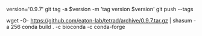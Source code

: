 


version='0.9.7'
git tag -a $version -m 'tag version $version'
git push --tags 

<!-- {% set version = "0.9.7" %} -->
wget -O- https://github.com/eaton-lab/tetrad/archive/0.9.7.tar.gz | shasum -a 256
conda build . -c bioconda -c conda-forge
